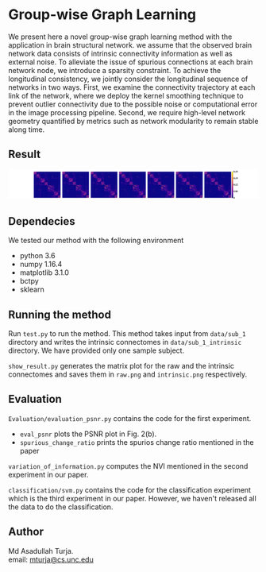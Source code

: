 # Group-wise Graph Learning
We  present  here  a  novel  group-wise graph learning method with the application in brain structural network.
we assume that the observed brain network data consists of intrinsic connectivity information as well as external noise.
To alleviate the issue of spurious connections at each brain network node, we introduce a sparsity constraint. 
To achieve the longitudinal consistency, we jointly consider the longitudinal sequence of networks in two ways.
First, we examine the connectivity trajectory at each link of the network, where we deploy the kernel smoothing technique to prevent outlier connectivity due to 
the possible noise or computational error in the image processing pipeline.
Second, we require high-level network geometry quantified by metrics such as network modularity to remain stable along time.

## Result
![intrinsic networks](intrinsic.png)
## Dependecies
We tested our method with the following environment
* python 3.6
* numpy 1.16.4
* matplotlib 3.1.0
* bctpy
* sklearn

## Running the method
Run `test.py` to run the method. This method takes input from `data/sub_1` directory and writes the 
intrinsic connectomes in `data/sub_1_intrinsic` directory. We have provided only one sample subject.

`show_result.py` generates the matrix plot for the raw and the intrinsic connectomes
and saves them in `raw.png` and `intrinsic.png` respectively.

## Evaluation
`Evaluation/evaluation_psnr.py` contains the code for the first experiment.
* `eval_psnr` plots the PSNR plot in Fig. 2(b).
* `spurious_change_ratio` prints the spurios change ratio mentioned in the paper

`variation_of_information.py` computes the NVI mentioned in the second experiment
in our paper.

`classification/svm.py` contains the code for the classification experiment which
is the third experiment in our paper. However, we haven't released all the data to
do the classification.

## Author
Md Asadullah Turja.  
email: mturja@cs.unc.edu
